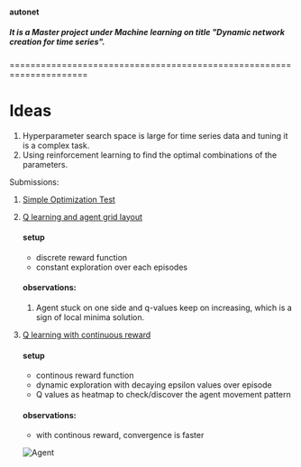 #### autonet
##### It is a Master project under Machine learning on title "Dynamic network creation for time series".
=====================================================================

Ideas
============
1. Hyperparameter search space is large for time series data and tuning it is a complex task.
2. Using reinforcement learning to find the optimal combinations of the parameters.

Submissions:

1. [Simple Optimization Test](https://github.com/sijanonly/autonet/blob/master/submissions/1.0-simple-optimization-test.ipynb)
2. [Q learning and agent grid layout](https://github.com/sijanonly/autonet/blob/master/submissions/2.0-q-learning-and-agent-grid.ipynb)

   #### setup
      - discrete reward function
      - constant exploration over each episodes
     
   #### observations:
   1. Agent stuck on one side and q-values keep on increasing, which is a sign of local minima solution.

3. [Q learning with continuous reward](https://github.com/sijanonly/autonet/blob/master/submissions/3.0-q-learning-and-countinous-reward-function.ipynb)
   
   #### setup
      - continous reward function
      - dynamic exploration with decaying epsilon values over episode
      - Q values as heatmap to check/discover the agent movement pattern
   
   #### observations:
      - with continous reward, convergence is faster

      ![Agent](images/agent.gif)